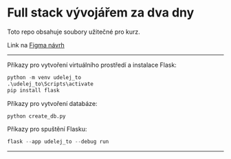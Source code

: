 # Full stack vývojářem za dva dny

Toto repo obsahuje soubory užitečné pro kurz.

Link na [Figma návrh](https://www.figma.com/file/aIMGdScOLBBDml4emSrtgb/Untitled?type=design&node-id=0%3A1&t=Nm0YLIWPRTOFPDFB-1)

---

Příkazy pro vytvoření virtuálního prostředí a instalace Flask:
```python
python -m venv udelej_to                 
.\udelej_to\Scripts\activate
pip install flask
```

Příkazy pro vytvoření databáze:
```python
python create_db.py
```


Příkazy pro spuštění Flasku:
```python
flask --app udelej_to --debug run 
```

---

